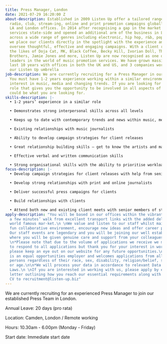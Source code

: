 ```yaml
---
title: Press Manager, London
date: 2021-07-29 16:20:00 Z
about-description: Established in 2009 Listen Up offer a tailored range of bespoke
  radio, club, stream-ing, online and print promotion campaigns globally through our
  LA and London offices. In 2014 after recognising a gap in the market we moved our
  services state-side and opened an additional arm of the business in LA. Working
  across a wide range of genres including electronic, hip hop, r&b, pop and alternative,
  we place our clients directly in the spotlight with the experience and knowhow to
  oversee thoughtful, effective and engaging campaigns. With a client roster boasting
  the likes of Doja Cat, MK, Black Coffee, Becky Hill, Ivorian Doll, The Martinez
  Brothers, Jamie Jones and more, Listen Up are now recognised as one of the market
  leaders in the world of music promotion services. We have grown massively over the
  last 10 years with offices in both the UK and US, and 3 companies working under
  our Listen Up umbrella
job-description: We are currently recruiting for a Press Manager in our London offices.
  You must have 1-2 years experience working within a similar environment with a keen
  interest in music, media and changing trends. If you are looking for a hands on
  role that gives you the opportunity to be involved in all aspects of music PR, we
  could be what you are looking for.
skills-description: |-
  • 1-2 years’ experience in a similar role

  • Demonstrates strong interpersonal skills across all levels

  • Keeps up to date with contemporary trends and news within music, media and entertainment

  • Existing relationships with music journalists

  • Ability to develop campaign strategies for client releases

  • Great relationship building skills – get to know the artists and management in a friendly but professional way, as well as press

  • Effective verbal and written communication skills

  • Strong organisational skills with the ability to prioritise workload and juggle a variety of different tasks
focus-description: |-
  • Develop campaign strategies for client releases with help from senior staff

  • Develop strong relationships with print and online journalists

  • Deliver successful press campaigns for clients

  • Build relationships with clients

  • Attend both new and existing client meets with senior members of staff
apply-description: "You will be based in our offices within the vibrant heart of Camden,
  a few minutes’ walk from excellent transport links with the added delights of the
  world famous mar-ket.\n \nWe value and listen to our staff whilst maintaining a
  fun collaborative environment, encourage new ideas and offer career progression.
  Our staff events are legendary and you will be joining our well established team
  where you will be given genuine care and support from your colleagues and Directors.\n
  \n*Please note that due to the volume of applications we receive we may not be able
  to respond to all applications but thank you for your interest in working with us,
  please keep an eye out on our website for any future opportunities.\n\n*Listen Up
  is an equal opportunities employer and welcomes applications from all suitably qualified
  persons regardless of their race, sex, disability, religion/belief, sexual orientation
  or age.\n\n*We will process your data in accordance to relevant Data Protection
  Laws.\n \nIf you are interested in working with us, please apply by emailing a cover
  letter outlining how you reach our essential requirements along with a copy of your
  CV to recruitment@listen-up.biz"
---
```


We are currently recruiting for an experienced Press Manager to join our established Press Team in London. 

Annual Leave: 20 days (pro rata)

Location: Camden, London / Remote working 

Hours: 10.30am - 6.00pm (Monday - Friday)

Start date: Immediate start date 